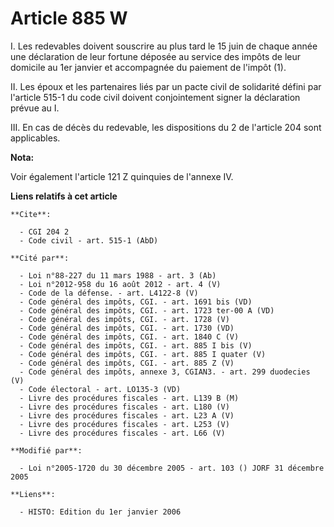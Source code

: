 # Article 885 W

I. Les redevables doivent souscrire au plus tard le 15 juin de chaque année une déclaration de leur fortune déposée au
service des impôts de leur domicile au 1er janvier et accompagnée du paiement de l'impôt (1).

II. Les époux et les partenaires liés par un pacte civil de solidarité défini par l'article 515-1 du code civil doivent
conjointement signer la déclaration prévue au I.

III. En cas de décès du redevable, les dispositions du 2 de l'article 204 sont applicables.

**Nota:**

Voir également l'article 121 Z quinquies de l'annexe IV.

**Liens relatifs à cet article**

	**Cite**:

	  - CGI 204 2
	  - Code civil - art. 515-1 (AbD)

	**Cité par**:

	  - Loi n°88-227 du 11 mars 1988 - art. 3 (Ab)
	  - Loi n°2012-958 du 16 août 2012 - art. 4 (V)
	  - Code de la défense. - art. L4122-8 (V)
	  - Code général des impôts, CGI. - art. 1691 bis (VD)
	  - Code général des impôts, CGI. - art. 1723 ter-00 A (VD)
	  - Code général des impôts, CGI. - art. 1728 (V)
	  - Code général des impôts, CGI. - art. 1730 (VD)
	  - Code général des impôts, CGI. - art. 1840 C (V)
	  - Code général des impôts, CGI. - art. 885 I bis (V)
	  - Code général des impôts, CGI. - art. 885 I quater (V)
	  - Code général des impôts, CGI. - art. 885 Z (V)
	  - Code général des impôts, annexe 3, CGIAN3. - art. 299 duodecies (V)
	  - Code électoral - art. LO135-3 (VD)
	  - Livre des procédures fiscales - art. L139 B (M)
	  - Livre des procédures fiscales - art. L180 (V)
	  - Livre des procédures fiscales - art. L23 A (V)
	  - Livre des procédures fiscales - art. L253 (V)
	  - Livre des procédures fiscales - art. L66 (V)

	**Modifié par**:

	  - Loi n°2005-1720 du 30 décembre 2005 - art. 103 () JORF 31 décembre 2005

	**Liens**:

	  - HISTO: Edition du 1er janvier 2006
